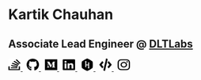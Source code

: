 <h1>Kartik Chauhan</h1>
<h2>Associate Lead Engineer @ <a href="https://www.dltlabs.com/" target="_blank">DLTLabs</a></h2>
<div>
    <span data-bs-toggle="tooltip" data-placement="left" title="Stackoverflow">
        <a href="https://stackoverflow.com/users/6352772/kartik-chauhan" target="_blank">
            <img src="./assets/stack-overflow.svg" height="25" width="25">
        </a>
    </span>&nbsp;
    <span data-bs-toggle="tooltip" data-placement="left" title="Github">
        <a href="https://github.com/kartikchauhan" target="_blank">
            <img src="./assets/github.svg" height="25" width="25">
        </a>
    </span>&nbsp;
    <span data-bs-toggle="tooltip" data-placement="left" title="Medium">
        <a href="https://medium.com/@chauhan.kartik25" target="_blank">
            <img src="./assets/medium.svg" height="25" width="25">
        </a>
    </span>&nbsp;
    <span data-bs-toggle="tooltip" data-placement="left" title="LinkedIn">
        <a href="https://www.linkedin.com/in/kartik-chauhan-a9b605135/" target="_blank">
            <img src="./assets/linkedin.svg" height="25" width="25">
        </a>
    </span>&nbsp;
    <span data-bs-toggle="tooltip" data-placement="left" title="HackerRank">
        <a href="https://www.hackerrank.com/kartik_chauhan" target="_blank">
            <img src="./assets/hackerrank.svg" height="25" width="25">
        </a>
    </span>&nbsp;
    <span data-bs-toggle="tooltip" data-placement="left" title="CodeChef">
        <a href="https://www.codechef.com/users/chauhankartik" target="_blank">
            <img src="./assets/code.svg" height="25" width="25">
        </a>
    </span>&nbsp;
    <span data-bs-toggle="tooltip" data-placement="left" title="Instagram">
        <a href="https://www.instagram.com/chauhan_kartik34/" target="_blank">
            <img src="./assets/instagram.svg" height="25" width="25">
        </a>
    </span>
</div>